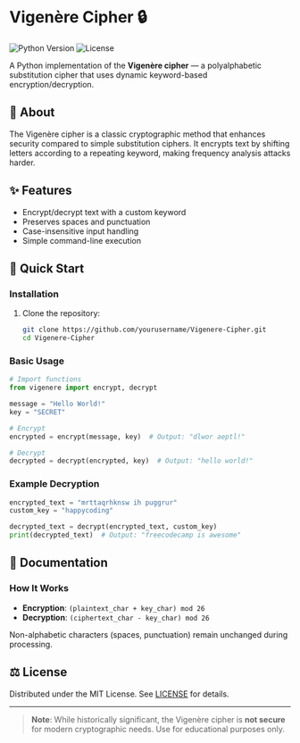 # Vigenère Cipher 🔒

![Python Version](https://img.shields.io/badge/python-3.8%2B-blue)
![License](https://img.shields.io/badge/license-MIT-green)

A Python implementation of the **Vigenère cipher** — a polyalphabetic substitution cipher that uses dynamic keyword-based encryption/decryption.

## 📜 About
The Vigenère cipher is a classic cryptographic method that enhances security compared to simple substitution ciphers. It encrypts text by shifting letters according to a repeating keyword, making frequency analysis attacks harder.

## ✨ Features
- Encrypt/decrypt text with a custom keyword
- Preserves spaces and punctuation
- Case-insensitive input handling
- Simple command-line execution

## 🚀 Quick Start

### Installation
1. Clone the repository:
   ```bash
   git clone https://github.com/yourusername/Vigenere-Cipher.git
   cd Vigenere-Cipher
   

### Basic Usage
```python
# Import functions
from vigenere import encrypt, decrypt

message = "Hello World!"
key = "SECRET"

# Encrypt
encrypted = encrypt(message, key)  # Output: "dlwor aeptl!"

# Decrypt
decrypted = decrypt(encrypted, key)  # Output: "hello world!"
```

### Example Decryption
```python
encrypted_text = "mrttaqrhknsw ih puggrur"
custom_key = "happycoding"

decrypted_text = decrypt(encrypted_text, custom_key)
print(decrypted_text)  # Output: "freecodecamp is awesome"
```

## 📖 Documentation
### How It Works
- **Encryption**: `(plaintext_char + key_char) mod 26`
- **Decryption**: `(ciphertext_char - key_char) mod 26`

Non-alphabetic characters (spaces, punctuation) remain unchanged during processing.

## ⚖️ License
Distributed under the MIT License. See [LICENSE](LICENSE) for details.

---

> **Note**: While historically significant, the Vigenère cipher is **not secure** for modern cryptographic needs. Use for educational purposes only.

